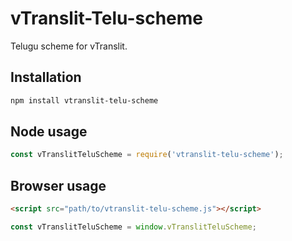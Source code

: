 # vTranslit-Telu-scheme

Telugu scheme for vTranslit.

## Installation

```bash
npm install vtranslit-telu-scheme
```

## Node usage

```js
const vTranslitTeluScheme = require('vtranslit-telu-scheme');
```

## Browser usage

```html
<script src="path/to/vtranslit-telu-scheme.js"></script>
```

```js
const vTranslitTeluScheme = window.vTranslitTeluScheme;
```
